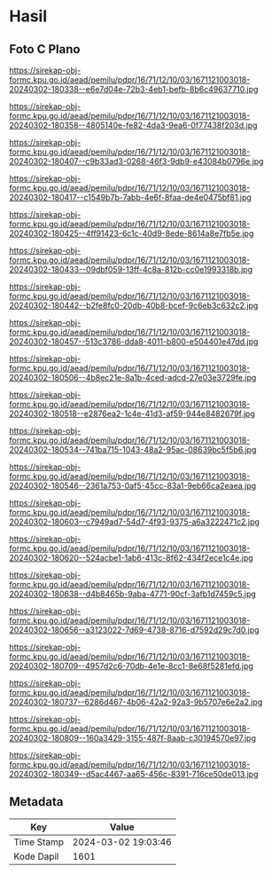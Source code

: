 # Hasil

## Foto C Plano

https://sirekap-obj-formc.kpu.go.id/aead/pemilu/pdpr/16/71/12/10/03/1671121003018-20240302-180338--e6e7d04e-72b3-4eb1-befb-8b6c49637710.jpg

https://sirekap-obj-formc.kpu.go.id/aead/pemilu/pdpr/16/71/12/10/03/1671121003018-20240302-180358--4805140e-fe82-4da3-9ea6-0f77438f203d.jpg

https://sirekap-obj-formc.kpu.go.id/aead/pemilu/pdpr/16/71/12/10/03/1671121003018-20240302-180407--c9b33ad3-0268-46f3-9db9-e43084b0796e.jpg

https://sirekap-obj-formc.kpu.go.id/aead/pemilu/pdpr/16/71/12/10/03/1671121003018-20240302-180417--c1549b7b-7abb-4e6f-8faa-de4e0475bf81.jpg

https://sirekap-obj-formc.kpu.go.id/aead/pemilu/pdpr/16/71/12/10/03/1671121003018-20240302-180425--4ff91423-6c1c-40d9-8ede-8614a8e7fb5e.jpg

https://sirekap-obj-formc.kpu.go.id/aead/pemilu/pdpr/16/71/12/10/03/1671121003018-20240302-180433--09dbf059-13ff-4c8a-812b-cc0e1993318b.jpg

https://sirekap-obj-formc.kpu.go.id/aead/pemilu/pdpr/16/71/12/10/03/1671121003018-20240302-180442--b2fe8fc0-20db-40b8-bcef-9c6eb3c632c2.jpg

https://sirekap-obj-formc.kpu.go.id/aead/pemilu/pdpr/16/71/12/10/03/1671121003018-20240302-180457--513c3786-dda8-4011-b800-e504401e47dd.jpg

https://sirekap-obj-formc.kpu.go.id/aead/pemilu/pdpr/16/71/12/10/03/1671121003018-20240302-180506--4b8ec21e-8a1b-4ced-adcd-27e03e3729fe.jpg

https://sirekap-obj-formc.kpu.go.id/aead/pemilu/pdpr/16/71/12/10/03/1671121003018-20240302-180518--e2876ea2-1c4e-41d3-af59-944e8482679f.jpg

https://sirekap-obj-formc.kpu.go.id/aead/pemilu/pdpr/16/71/12/10/03/1671121003018-20240302-180534--741ba715-1043-48a2-95ac-08639bc5f5b6.jpg

https://sirekap-obj-formc.kpu.go.id/aead/pemilu/pdpr/16/71/12/10/03/1671121003018-20240302-180546--2361a753-0af5-45cc-83a1-9eb66ca2eaea.jpg

https://sirekap-obj-formc.kpu.go.id/aead/pemilu/pdpr/16/71/12/10/03/1671121003018-20240302-180603--c7949ad7-54d7-4f93-9375-a6a3222471c2.jpg

https://sirekap-obj-formc.kpu.go.id/aead/pemilu/pdpr/16/71/12/10/03/1671121003018-20240302-180620--524acbe1-1ab6-413c-8f62-434f2ece1c4e.jpg

https://sirekap-obj-formc.kpu.go.id/aead/pemilu/pdpr/16/71/12/10/03/1671121003018-20240302-180638--d4b8465b-9aba-4771-90cf-3afb1d7459c5.jpg

https://sirekap-obj-formc.kpu.go.id/aead/pemilu/pdpr/16/71/12/10/03/1671121003018-20240302-180656--a3123022-7d69-4738-8716-d7592d29c7d0.jpg

https://sirekap-obj-formc.kpu.go.id/aead/pemilu/pdpr/16/71/12/10/03/1671121003018-20240302-180709--4957d2c6-70db-4e1e-8cc1-8e68f5281efd.jpg

https://sirekap-obj-formc.kpu.go.id/aead/pemilu/pdpr/16/71/12/10/03/1671121003018-20240302-180737--6286d467-4b06-42a2-92a3-9b5707e6e2a2.jpg

https://sirekap-obj-formc.kpu.go.id/aead/pemilu/pdpr/16/71/12/10/03/1671121003018-20240302-180809--160a3429-3155-487f-8aab-c30194570e97.jpg

https://sirekap-obj-formc.kpu.go.id/aead/pemilu/pdpr/16/71/12/10/03/1671121003018-20240302-180349--d5ac4467-aa65-456c-8391-716ce50de013.jpg


## Metadata

| Key        | Value               |
| ---------- | ------------------- |
| Time Stamp | 2024-03-02 19:03:46 |
| Kode Dapil | 1601                |



